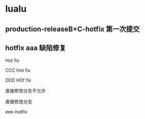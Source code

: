 # lualu


## production-releaseB+C-hotfix 第一次提交


## hotfix aaa 缺陷修复
Hot fix

CCC Hot fix

DDD HOf fix

直接修改分支不允许

直接修改分支

eee-hotfix
